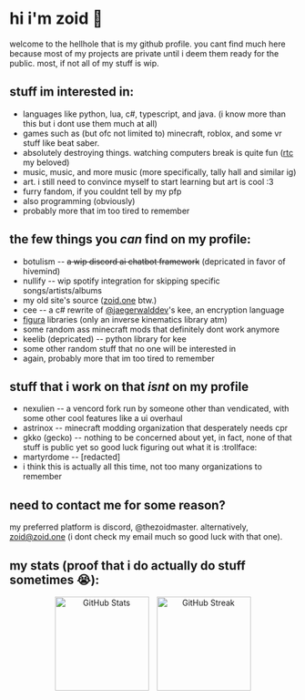 # hi i'm zoid :wave:
welcome to the hellhole that is my github profile. you cant find much here because most of my projects are private until i deem them ready for the public. most, if not all of my stuff is wip.
## stuff im interested in:
* languages like python, lua, c#, typescript, and java. (i know more than this but i dont use them much at all)
* games such as (but ofc not limited to) minecraft, roblox, and some vr stuff like beat saber.
* absolutely destroying things. watching computers break is quite fun ([rtc](https://redscientist.com/rtc) my beloved)
* music, music, and more music (more specifically, tally hall and similar ig)
* art. i still need to convince myself to start learning but art is cool :3
* furry fandom, if you couldnt tell by my pfp
* also programming (obviously)
* probably more that im too tired to remember
## the few things you *can* find on my profile:
* botulism -- ~~a wip discord ai chatbot framework~~ (depricated in favor of hivemind)
* nullify -- wip spotify integration for skipping specific songs/artists/albums
* my old site's source ([zoid.one](https://zoid.one) btw.)
* cee -- a c# rewrite of [@jaegerwalddev](https://github.com/jaegerwalddev)'s kee, an encryption language
* [figura](https://modrinth.com/mod/figura) libraries (only an inverse kinematics library atm)
* some random ass minecraft mods that definitely dont work anymore
* keelib (depricated) -- python library for kee
* some other random stuff that no one will be interested in
* again, probably more that im too tired to remember
## stuff that i work on that *isnt* on my profile
* nexulien -- a vencord fork run by someone other than vendicated, with some other cool features like a ui overhaul
* astrinox -- minecraft modding organization that desperately needs cpr
* gkko (gecko) -- nothing to be concerned about yet, in fact, none of that stuff is public yet so good luck figuring out what it is :trollface:
* martyrdome -- [redacted]
* i think this is actually all this time, not too many organizations to remember
## need to contact me for some reason?
my preferred platform is discord, @thezoidmaster. alternatively, zoid@zoid.one (i dont check my email much so good luck with that one).
## my stats (proof that i do actually do stuff sometimes :sob:):
<p align="center">
  <img
    src="https://github-readme-stats.vercel.app/api?username=thezoidmaster&show_icons=true&theme=dark"
    alt="GitHub Stats"
    style="width: auto; height: 165px; margin-right: 10px;"
  />
  <img
    src="https://github-readme-streak-stats.herokuapp.com/?user=thezoidmaster&theme=dark"
    alt="GitHub Streak"
    style="width: auto; height: 165px;"
  />
</p>

